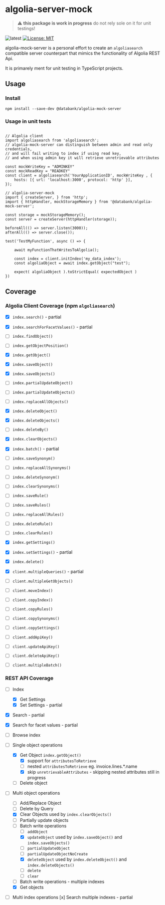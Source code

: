 # algolia-server-mock


> :warning: **this package is work in progress** do not rely sole on it for unit testings!

![latest](https://github.com/databank/algolia-server-mock/actions/workflows/main.yml/badge.svg?branch=main)
[![License: MIT](https://img.shields.io/badge/License-MIT-yellow.svg)](https://opensource.org/licenses/MIT)


algolia-mock-server is a personal effort to create an `algoliasearch` compatible
server counterpart that mimics the functionality of Algolia REST Api.

It is primarely ment for unit testing in TypeScript projects.

## Usage



### Install
```
npm install --save-dev @databank/algolia-mock-server
```

### Usage in unit tests
```

// Algolia client
import algoliasearch from 'algoliasearch';
// algolia-mock-server can distinguish between admin and read only credentials,
// and will fail writing to index if using read key, 
// and when using admin key it will retrieve unretrievable attributes

const mockWriteKey = "ADMINKEY"
const mockReadKey = "READKEY"
const client = algoliasearch('YourApplicationID', mockWriteKey , {
	hosts: [{ url: 'localhost:3000', protocol: 'http' }],
});

// algolia-server-mock
import { createServer, } from 'http';
import { httpHandler, mockStorageMemory } from '@databank/algolia-mock-server';

const storage = mockStorageMemory();
const server = createServer(httpHandler(storage));

beforeAll(() => server.listen(3000));
afterAll(() => server.close());

test('TestMyFunction', async () => {

	await myFunctionThatWritesToAlgolia();

	const index = client.initIndex('my_data_index');
	const algoliaObject = await index.getObject("test");

	expect( algoliaObject ).toStrictEqual( expectedObject )
})

```

## Coverage

### Algolia Client Coverage (npm `algoliasearch`)

- [x] `index.search()` - partial
- [x] `index.searchForFacetValues()` - partial
- [ ] `index.findObject()`
- [ ] `index.getObjectPosition()`
- [x] `index.getObject()`
- [x] `index.saveObject()`
- [x] `index.saveObjects()`
- [ ] `index.partialUpdateObject()`
- [ ] `index.partialUpdateObjects()`
- [ ] `index.replaceAllObjects()`
- [x] `index.deleteObject()`
- [x] `index.deleteObjects()`
- [ ] `index.deleteBy()`
- [x] `index.clearObjects()`
- [x] `index.batch()` - partial

- [ ] `index.saveSynonym()`
- [ ] `index.replaceAllSynonyms()`
- [ ] `index.deleteSynonym()`
- [ ] `index.clearSynonyms()`

- [ ] `index.saveRule()`
- [ ] `index.saveRules()`
- [ ] `index.replaceAllRules()`
- [ ] `index.deleteRule()`
- [ ] `index.clearRules()`

- [x] `index.getSettings()`
- [x] `index.setSettings()` - partial

- [x] `index.delete()`

- [x] `client.multipleQueries()` - partial
- [ ] `client.multipleGetObjects()`
- [ ] `client.moveIndex()`
- [ ] `client.copyIndex()`
- [ ] `client.copyRules()`
- [ ] `client.copySynonyms()`
- [ ] `client.copySettings()`
- [ ] `client.addApiKey()`
- [ ] `client.updateApiKey()`
- [ ] `client.deleteApiKey()`
- [ ] `client.multipleBatch()`


### REST API Coverage

- [ ] Index
  - [x] Get Settings
  - [x] Set Settings - partial
- [x] Search - partial
- [x] Search for facet values - partial
- [ ] Browse index
- [ ] Single object operations
  - [x] Get Object `index.getObject()`
    - [x] support for `attributesToRetrieve`
    - [ ] nested `attributesToRetrieve` eg. invoice.lines.*.name
    - [x] skip `unretrievableAttributes` - skipping nested attributes still in progress
  - [ ] Delete object
- [ ] Multi object operations
  - [ ] Add/Replace Object
  - [ ] Delete by Query
  - [x] Clear Objects used by `index.clearObjects()`
  - [ ] Partially update objects
  - [ ] Batch write operations
    - [ ] `addObject`
    - [x] `updateObject` used by `index.saveObject()` and `index.saveObjects()`
    - [ ] `partialUpdateObject`
    - [ ] `partialUpdateObjectNoCreate`
    - [x] `deleteObject` used by `index.deleteObject()` and `index.deleteObjects()`
    - [ ] `delete`
    - [ ] `clear`
  - [ ] Batch write operations - multiple indexes
  - [x] Get objects
- [ ] Multi index operations
	[x] Search multiple indexes - partial
     